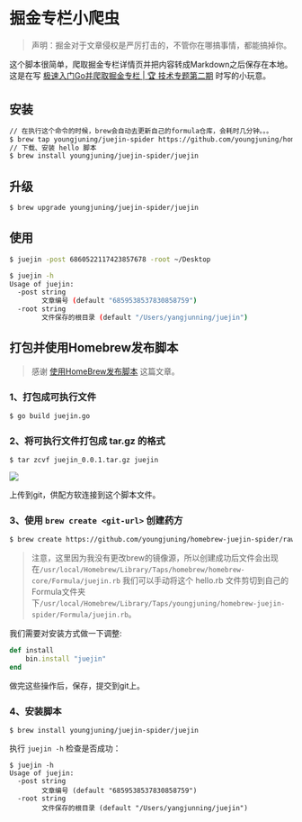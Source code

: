 # 掘金专栏小爬虫

> 声明：掘金对于文章侵权是严厉打击的，不管你在哪搞事情，都能搞掉你。

这个脚本很简单，爬取掘金专栏详情页并把内容转成Markdown之后保存在本地。这是在写 [极速入门Go并爬取掘金专栏 | 🏆 技术专题第二期](https://juejin.im/post/6860522117423857678) 时写的小玩意。

## 安装

```sh
// 在执行这个命令的时候，brew会自动去更新自己的formula仓库，会耗时几分钟。。。
$ brew tap youngjuning/juejin-spider https://github.com/youngjuning/homebrew-juejin-spider.git
// 下载、安装 hello 脚本
$ brew install youngjuning/juejin-spider/juejin
```

## 升级

```sh
$ brew upgrade youngjuning/juejin-spider/juejin
```

## 使用

```sh
$ juejin -post 6860522117423857678 -root ~/Desktop
```

```sh
$ juejin -h
Usage of juejin:
  -post string
    	文章编号 (default "6859538537830858759")
  -root string
    	文件保存的根目录 (default "/Users/yangjunning/juejin")
```

## 打包并使用Homebrew发布脚本

> 感谢 [使用HomeBrew发布脚本](https://www.jianshu.com/p/e88831aac62a) 这篇文章。

### 1、打包成可执行文件

```sh
$ go build juejin.go
```

### 2、将可执行文件打包成 tar.gz 的格式

```shell
$ tar zcvf juejin_0.0.1.tar.gz juejin
```

![](https://i.loli.net/2020/08/14/u4ZWeM1UlIqALzH.png)

上传到git，供配方软连接到这个脚本文件。

### 3、使用 `brew create <git-url>` 创建药方

```sh
$ brew create https://github.com/youngjuning/homebrew-juejin-spider/raw/master/juejin_0.0.1.tar.gz
```

> 注意，这里因为我没有更改brew的镜像源，所以创建成功后文件会出现在`/usr/local/Homebrew/Library/Taps/homebrew/homebrew-core/Formula/juejin.rb` 我们可以手动将这个 hello.rb 文件剪切到自己的Formula文件夹下`/usr/local/Homebrew/Library/Taps/youngjuning/homebrew-juejin-spider/Formula/juejin.rb`。

我们需要对安装方式做一下调整:

```ruby
def install
    bin.install "juejin"
end
```

做完这些操作后，保存，提交到git上。

### 4、安装脚本

```shell
$ brew install youngjuning/juejin-spider/juejin
```

执行 `juejin -h` 检查是否成功：

```shell
$ juejin -h
Usage of juejin:
  -post string
    	文章编号 (default "6859538537830858759")
  -root string
    	文件保存的根目录 (default "/Users/yangjunning/juejin")
```
